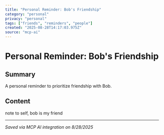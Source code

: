 ```yaml
---
title: "Personal Reminder: Bob's Friendship"
category: "personal"
privacy: "personal"
tags: ["friends", "reminders", "people"]
created: "2025-08-28T14:17:03.975Z"
source: "mcp-ai"
---
```


# Personal Reminder: Bob's Friendship

## Summary
A personal reminder to prioritize friendship with Bob.

## Content
note to self, bob is my friend

---
*Saved via MCP AI integration on 8/28/2025*

